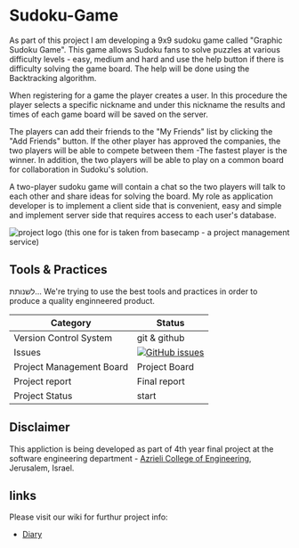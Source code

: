 # Sudoku-Game

As part of this project I am developing a 9x9 sudoku game called "Graphic Sudoku Game". This game allows Sudoku fans to solve puzzles at various difficulty levels - easy, medium and hard and use the help button if there is difficulty solving the game board. The help will be done using the Backtracking algorithm.

When registering for a game the player creates a user. In this procedure the player selects a specific nickname and under this nickname the results and times of each game board will be saved on the server.

The players can add their friends to the "My Friends" list by clicking the "Add Friends" button. If the other player has approved the companies, the two players will be able to compete between them -The fastest player is the winner. In addition, the two players will be able to play on a common board for collaboration in Sudoku's solution.

A two-player sudoku game will contain a chat so the two players will talk to each other and share ideas for solving the board.
My role as application developer is to implement a client side that is convenient, easy and simple and implement server side that requires access to each user's database.

![project logo (this one for is taken from basecamp - a project management service)](https://i.imgur.com/0zowoQW.png)


## Tools & Practices
לשנותת...
We're trying to use the best tools and practices in order to produce a quality enginneered product.

|Category|Status|
|---|---|
| Version Control System| git & github |
| Issues | [![GitHub issues](https://img.shields.io/github/issues/jce-il/project-template.svg?style=flat)](https://github.com/esty6u/STORY-OF-LIFE/issues) |
|Project Management Board | Project Board|
| Project report| Final report|
|Project Status | start|

## Disclaimer
This appliction is being developed as part of 4th year final project at the software engineering department - [Azrieli College of Engineering](http://www.jce.ac.il/), Jerusalem, Israel.


## links

Please visit our wiki for furthur project info:

- [Diary](https://github.com/michalbn/Sudoku-Game/wiki/Diary)



